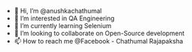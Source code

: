 - 👋 Hi, I’m @anushkachathumal
- 👀 I’m interested in QA Engineering
- 🌱 I’m currently learning Selenium
- 💞️ I’m looking to collaborate on Open-Source development
- 📫 How to reach me @Facebook - Chathumal Rajapaksha

<!---
anushkachathumal/anushkachathumal is a ✨ special ✨ repository because its `README.md` (this file) appears on your GitHub profile.
You can click the Preview link to take a look at your changes.
--->
